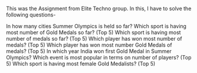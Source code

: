 This was the Assignment from Elite Techno group. In this, I have to solve the following questions-

In how many cities Summer Olympics is held so far?
Which sport is having most number of Gold Medals so far? (Top 5)
Which sport is having most number of medals so far? (Top 5)
Which player has won most number of medals? (Top 5)
Which player has won most number Gold Medals of medals? (Top 5)
In which year India won first Gold Medal in Summer Olympics?
Which event is most popular in terms on number of players? (Top 5)
Which sport is having most female Gold Medalists? (Top 5)

